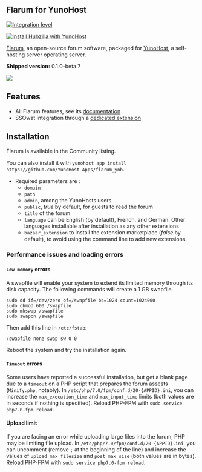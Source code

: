 Flarum for YunoHost
-------------------

[![Integration level](https://dash.yunohost.org/integration/flarum.svg)](https://dash.yunohost.org/appci/app/flarum)

[![Install Hubzilla with YunoHost](https://install-app.yunohost.org/install-with-yunohost.png)](https://install-app.yunohost.org/?app=flarum)

[Flarum](http://flarum.org/), an open-source forum software, packaged for [YunoHost](https://yunohost.org/), a self-hosting server operating server.

**Shipped version:**  0.1.0-beta.7

![](http://flarum.org/img/screenshot_2x.png)

## Features

- All Flarum features, see its [documentation](http://flarum.org/docs/)
- SSOwat integration through a [dedicated extension](https://github.com/tituspijean/flarum-ext-auth-ssowat)

## Installation
Flarum is available in the Community listing.

You can also install it with `yunohost app install https://github.com/YunoHost-Apps/flarum_ynh`.

- Required parameters are :
  - `domain`
  - `path`
  - `admin`, among the YunoHosts users
  - `public`, *true* by default, for guests to read the forum
  - `title` of the forum
  - `language` can be English (by default), French, and German. Other languages installable after installation as any other extensions
  - `bazaar_extension` to install the extension marketplace (*false* by default), to avoid using the command line to add new extensions.

### Performance issues and loading errors
#### `Low memory` errors
A swapfile will enable your system to extend its limited memory through its disk capacity. The following commands will create a 1 GB swapfile.
```
sudo dd if=/dev/zero of=/swapfile bs=1024 count=1024000
sudo chmod 600 /swapfile
sudo mkswap /swapfile
sudo swapon /swapfile
```

Then add this line in `/etc/fstab`:
```
/swapfile none swap sw 0 0
```
Reboot the system and try the installation again.

#### `Timeout` errors
Some users have reported a successful installation, but get a blank page due to a `timeout` on a PHP script that prepares the forum assests (`Minify.php`, notably).
In `/etc/php/7.0/fpm/conf.d/20-{APPID}.ini`, you can increase the `max_execution_time` and `max_input_time` limits (both values are in seconds if nothing is specified).
Reload PHP-FPM with `sudo service php7.0-fpm reload`.

#### Upload limit
If you are facing an error while uploading large files into the forum, PHP may be limiting file upload.
In `/etc/php/7.0/fpm/conf.d/20-{APPID}.ini`, you can uncomment (remove `;` at the beginning of the line) and increase the values of `upload_max_filesize` and `post_max_size` (both values are in bytes).
Reload PHP-FPM with `sudo service php7.0-fpm reload`.
